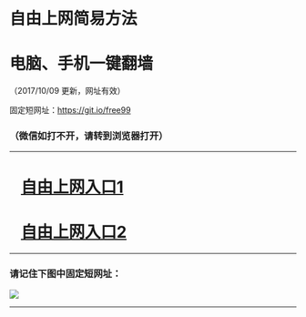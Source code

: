 ﻿# 自由上网简易方法

# 电脑、手机一键翻墙

（2017/10/09 更新，网址有效）

固定短网址：https://git.io/free99

### （微信如打不开，请转到浏览器打开）


***





# &nbsp;&nbsp; <a href="http://ft1744819722.fwq-tz-1001.info/fwqtz01.html?t=10090011275 " target="_blank">自由上网入口1</a>
# &nbsp;&nbsp; <a href="http://ft464932650.fwq-tz-1002.info/fwqtz02.html?t=100900127163 " target="_blank">自由上网入口2</a>
***

### 请记住下图中固定短网址：

<img src="https://s3-us-west-2.amazonaws.com/fwq-1001/yjfq-20170905okok.png" /> 


***


